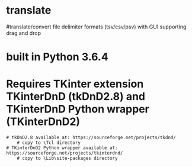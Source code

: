 # translate
#translate/convert file delimiter formats (tsv/csv/psv) with GUI supporting drag and drop

# built in Python 3.6.4
# Requires TKinter extension TKinterDnD (tkDnD2.8) and TKinterDnD Python wrapper (TKinterDnD2)
    # tkDnD2.8 available at: https://sourceforge.net/projects/tkdnd/
        # copy to \Tcl directory
    # TKinterDnD2 Python wrapper available at: https://sourceforge.net/projects/tkinterdnd/
        # copy to \Lib\site-packages directory
